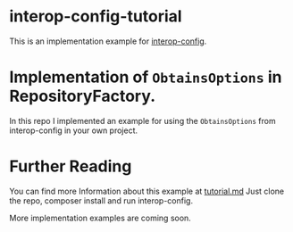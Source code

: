 # interop-config-tutorial
This is an implementation example for [interop-config](https://github.com/sandrokeil/interop-config).

# Implementation of `ObtainsOptions` in RepositoryFactory.
In this repo I implemented an example for using the `ObtainsOptions` from interop-config in your own project.

# Further Reading
You can find more Information about this example at [tutorial.md](https://github.com/sandrokeil/interop-config/blob/master/doc/book/tutorial.md)
Just clone the repo, composer install and run interop-config.

More implementation examples are coming soon.